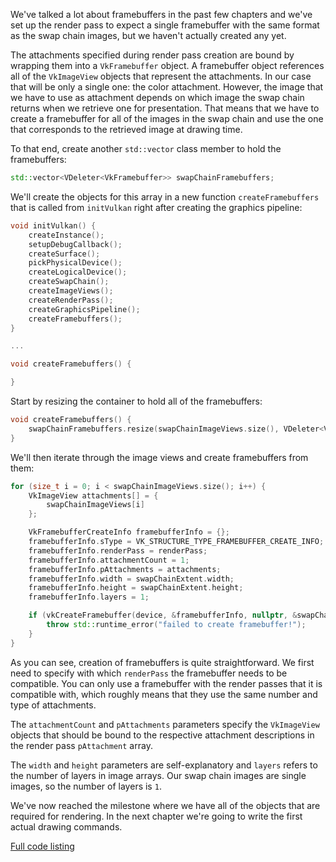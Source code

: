 We've talked a lot about framebuffers in the past few chapters and we've set up
the render pass to expect a single framebuffer with the same format as the swap
chain images, but we haven't actually created any yet.

The attachments specified during render pass creation are bound by wrapping them
into a `VkFramebuffer` object. A framebuffer object references all of the
`VkImageView` objects that represent the attachments. In our case that will be
only a single one: the color attachment. However, the image that we have to use
as attachment depends on which image the swap chain returns when we retrieve one
for presentation. That means that we have to create a framebuffer for all of the
images in the swap chain and use the one that corresponds to the retrieved image
at drawing time.

To that end, create another `std::vector` class member to hold the framebuffers:

```c++
std::vector<VDeleter<VkFramebuffer>> swapChainFramebuffers;
```

We'll create the objects for this array in a new function `createFramebuffers`
that is called from `initVulkan` right after creating the graphics pipeline:

```c++
void initVulkan() {
    createInstance();
    setupDebugCallback();
    createSurface();
    pickPhysicalDevice();
    createLogicalDevice();
    createSwapChain();
    createImageViews();
    createRenderPass();
    createGraphicsPipeline();
    createFramebuffers();
}

...

void createFramebuffers() {

}
```

Start by resizing the container to hold all of the framebuffers:

```c++
void createFramebuffers() {
    swapChainFramebuffers.resize(swapChainImageViews.size(), VDeleter<VkFramebuffer>{device, vkDestroyFramebuffer});
}
```

We'll then iterate through the image views and create framebuffers from them:

```c++
for (size_t i = 0; i < swapChainImageViews.size(); i++) {
    VkImageView attachments[] = {
        swapChainImageViews[i]
    };

    VkFramebufferCreateInfo framebufferInfo = {};
    framebufferInfo.sType = VK_STRUCTURE_TYPE_FRAMEBUFFER_CREATE_INFO;
    framebufferInfo.renderPass = renderPass;
    framebufferInfo.attachmentCount = 1;
    framebufferInfo.pAttachments = attachments;
    framebufferInfo.width = swapChainExtent.width;
    framebufferInfo.height = swapChainExtent.height;
    framebufferInfo.layers = 1;

    if (vkCreateFramebuffer(device, &framebufferInfo, nullptr, &swapChainFramebuffers[i]) != VK_SUCCESS) {
        throw std::runtime_error("failed to create framebuffer!");
    }
}
```

As you can see, creation of framebuffers is quite straightforward. We first need
to specify with which `renderPass` the framebuffer needs to be compatible. You
can only use a framebuffer with the render passes that it is compatible with,
which roughly means that they use the same number and type of attachments.

The `attachmentCount` and `pAttachments` parameters specify the `VkImageView`
objects that should be bound to the respective attachment descriptions in
the render pass `pAttachment` array.

The `width` and `height` parameters are self-explanatory and `layers` refers to
the number of layers in image arrays. Our swap chain images are single images,
so the number of layers is `1`.

We've now reached the milestone where we have all of the objects that are
required for rendering. In the next chapter we're going to write the first
actual drawing commands.

[Full code listing](/code/framebuffers.cpp)
